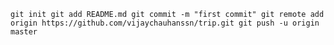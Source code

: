``
git init
git add README.md
git commit -m "first commit"
git remote add origin https://github.com/vijaychauhanssn/trip.git
git push -u origin master
``
